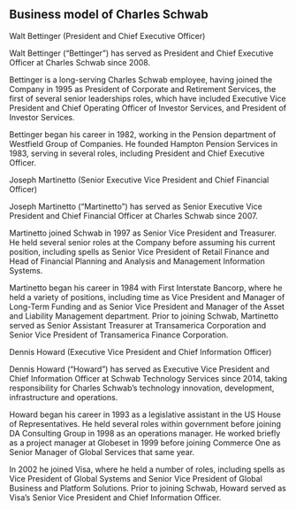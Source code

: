 Business model of Charles Schwab
--------------------------------

 Walt Bettinger (President and Chief Executive Officer)

 Walt Bettinger (“Bettinger”) has served as President and Chief Executive Officer at Charles Schwab since 2008.

 Bettinger is a long-serving Charles Schwab employee, having joined the Company in 1995 as President of Corporate and Retirement Services, the first of several senior leaderships roles, which have included Executive Vice President and Chief Operating Officer of Investor Services, and President of Investor Services.

 Bettinger began his career in 1982, working in the Pension department of Westfield Group of Companies. He founded Hampton Pension Services in 1983, serving in several roles, including President and Chief Executive Officer.

 Joseph Martinetto (Senior Executive Vice President and Chief Financial Officer)

 Joseph Martinetto (“Martinetto”) has served as Senior Executive Vice President and Chief Financial Officer at Charles Schwab since 2007.

 Martinetto joined Schwab in 1997 as Senior Vice President and Treasurer. He held several senior roles at the Company before assuming his current position, including spells as Senior Vice President of Retail Finance and Head of Financial Planning and Analysis and Management Information Systems.

 Martinetto began his career in 1984 with First Interstate Bancorp, where he held a variety of positions, including time as Vice President and Manager of Long-Term Funding and as Senior Vice President and Manager of the Asset and Liability Management department. Prior to joining Schwab, Martinetto served as Senior Assistant Treasurer at Transamerica Corporation and Senior Vice President of Transamerica Finance Corporation.

 Dennis Howard (Executive Vice President and Chief Information Officer)

 Dennis Howard (“Howard”) has served as Executive Vice President and Chief Information Officer at Schwab Technology Services since 2014, taking responsibility for Charles Schwab’s technology innovation, development, infrastructure and operations.

 Howard began his career in 1993 as a legislative assistant in the US House of Representatives. He held several roles within government before joining DA Consulting Group in 1998 as an operations manager. He worked briefly as a project manager at Globeset in 1999 before joining Commerce One as Senior Manager of Global Services that same year.

 In 2002 he joined Visa, where he held a number of roles, including spells as Vice President of Global Systems and Senior Vice President of Global Business and Platform Solutions. Prior to joining Schwab, Howard served as Visa’s Senior Vice President and Chief Information Officer.